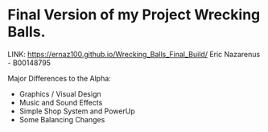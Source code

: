 # Final Version of my Project Wrecking Balls.
LINK: https://ernaz100.github.io/Wrecking_Balls_Final_Build/
Eric Nazarenus - B00148795

Major Differences to the Alpha:
  - Graphics / Visual Design
  - Music and Sound Effects
  - Simple Shop System and PowerUp
  - Some Balancing Changes
